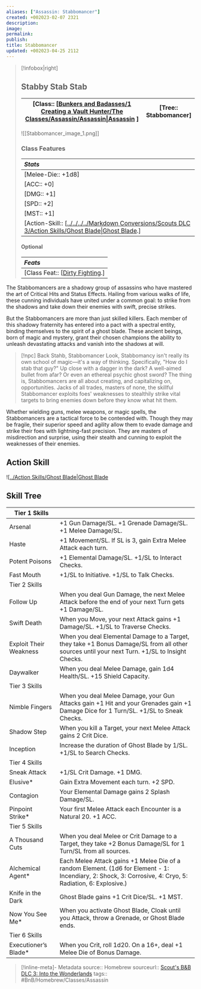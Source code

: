```yaml
---
aliases: ["Assassin: Stabbomancer"]
created: +002023-02-07 2321
description: 
image: 
permalink: 
publish: 
title: Stabbomancer
updated: +002023-04-25 2112
---
```



>[!infobox|right]
>## Stabby Stab Stab
> | [Class:: [[Bunkers and Badasses/1 Creating a Vault Hunter/The Classes/Assassin/Assassin\|Assassin](Bunkers%20and%20Badasses/1%20Creating%20a%20Vault%20Hunter/The%20Classes/Assassin/Assassin.md) ] | [Tree:: Stabbomancer] |
> |:---:|:---:|
> ![[Stabbomancer_image_1.png]]
> ### Class Features
> | *Stats* |
> |:---|
> | [Melee-Die:: +1d8] |
> | [ACC:: +0] |
> | [DMG:: +1] |
> | [SPD:: +2] |
> |[MST::  +1] |
> | [Action-Skill:: [[../../../../Markdown Conversions/Scouts DLC 3/Action Skills/Ghost Blade\|Ghost Blade](Bunkers%20and%20Badasses/Markdown%20Conversions%201/Scouts%20DLC%203/Action%20Skills/Ghost%20Blade.md).] |
> #### Optional
> | *Feats* |
> |:---|
> | [Class Feat:: [[Dirty Fighting](Bunkers%20and%20Badasses/Markdown%20Conversions%201/Scouts%20DLC%203/Feats/Dirty%20Fighting.md).] |

The Stabbomancers are a shadowy group of assassins who have mastered the art of Critical Hits and Status Effects. Hailing from various walks of life, these cunning individuals have united under a common goal: to strike from the shadows and take down their enemies with swift, precise strikes.

But the Stabbomancers are more than just skilled killers. Each member of this shadowy fraternity has entered into a pact with a spectral entity, binding themselves to the spirit of a ghost blade. These ancient beings, born of magic and mystery, grant their chosen champions the ability to unleash devastating attacks and vanish into the shadows at will.

> [!npc] Back Stahb, Stabbomancer
> Look, Stabbomancy isn't really its own school of magic—it's a way of thinking. Specifically, "How do I stab that guy?" Up close with a dagger in the dark? A well-aimed bullet from afar? Or even an ethereal psychic ghost sword? The thing is, Stabbomancers are all about creating, and capitalizing on, opportunities. Jacks of all trades, masters of none, the skillful Stabbomancer exploits foes' weaknesses to stealthily strike vital targets to bring enemies down before they know what hit them.

Whether wielding guns, melee weapons, or magic spells, the Stabbomancers are a tactical force to be contended with. Though they may be fragile, their superior speed and agility allow them to evade damage and strike their foes with lightning-fast precision. They are masters of misdirection and surprise, using their stealth and cunning to exploit the weaknesses of their enemies.

## Action Skill

![[../Action Skills/Ghost Blade|Ghost Blade](Bunkers%20and%20Badasses/Markdown%20Conversions%201/Scouts%20DLC%203/Action%20Skills/Ghost%20Blade.md)

## Skill Tree

| Tier 1 Skills          |                                                                                                                                                           |
| ---------------------- | --------------------------------------------------------------------------------------------------------------------------------------------------------- |
| Arsenal                | +1 Gun Damage/SL. +1 Grenade Damage/SL. +1 Melee Damage/SL.                                                                                               |
| Haste                  | +1 Movement/SL. If SL is 3, gain Extra Melee Attack each turn.                                                                                            |
| Potent Poisons         | +1 Elemental Damage/SL. +1/SL to Interact Checks.                                                                                                         |
| Fast Mouth             | +1/SL to Initiative. +1/SL to Talk Checks.                                                                                                                |
| Tier 2 Skills      |                                                                                                                                                           |
| Follow Up              | When you deal Gun Damage, the next Melee Attack before the end of your next Turn gets +1 Damage/SL.                                                       |
| Swift Death            | When you Move, your next Attack gains +1 Damage/SL. +1/SL to Traverse Checks.                                                                             |
| Exploit Their Weakness | When you deal Elemental Damage to a Target, they take +1 Bonus Damage/SL from all other sources until your next Turn. +1/SL to Insight Checks.            |
| Daywalker              | When you deal Melee Damage, gain 1d4 Health/SL. +15 Shield Capacity.                                                                                      |
| Tier 3 Skills      |                                                                                                                                                           |
| Nimble Fingers         | When you deal Melee Damage, your Gun Attacks gain +1 Hit and your Grenades gain +1 Damage Dice for 1 Turn/SL. +1/SL to Sneak Checks.                      |
| Shadow Step            | When you kill a Target, your next Melee Attack gains 2 Crit Dice.                                                                                         |
| Inception              | Increase the duration of Ghost Blade by 1/SL. +1/SL to Search Checks.                                                                                     |
| Tier 4 Skills      |                                                                                                                                                           |
| Sneak Attack           | +1/SL Crit Damage. +1 DMG.                                                                                                                                |
| Elusive*               | Gain Extra Movement each turn. +2 SPD.                                                                                                                    |
| Contagion              | Your Elemental Damage gains 2 Splash Damage/SL.                                                                                                           |
| Pinpoint Strike*       | Your first Melee Attack each Encounter is a Natural 20. +1 ACC.                                                                                           |
| Tier 5 Skills      |                                                                                                                                                           |
| A Thousand Cuts        | When you deal Melee or Crit Damage to a Target, they take +2 Bonus Damage/SL for 1 Turn/SL from all sources.                                              |
| Alchemical Agent*      | Each Melee Attack gains +1 Melee Die of a random Element. (1d6 for Element - 1: Incendiary, 2: Shock, 3: Corrosive, 4: Cryo, 5: Radiation, 6: Explosive.) |
| Knife in the Dark      | Ghost Blade gains +1 Crit Dice/SL. +1 MST.                                                                                                                |
| Now You See Me*        | When you activate Ghost Blade, Cloak until you Attack, throw a Grenade, or Ghost Blade ends.                                                              |
| Tier 6 Skills      |                                                                                                                                                           |
| Executioner’s Blade\*  | When you Crit, roll 1d20. On a 16+, deal +1 Melee Die of Bonus Damage.                                                                                    |

>[!inline-meta]- Metadata
> source:: Homebrew
> sourceurl:: [Scout's B&B DLC 3: Into the Wonderlands](https://docs.google.com/document/d/1MLOgrWwcLNTnP9PuXrKiLImy7SUh4hXO8arVUAlmdp0/edit)
> tags:: #BnB/Homebrew/Classes/Assassin
